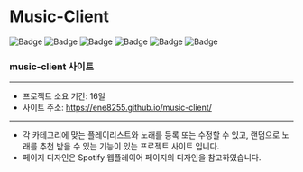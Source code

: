 # Music-Client

![Badge](https://img.shields.io/badge/React-61DAFB.svg?&logo=React&logoColor=fff)
![Badge](https://img.shields.io/badge/CreateReactApp-09D3AC.svg?&logo=CreateReactApp&logoColor=fff)
![Badge](https://img.shields.io/badge/ReactRouter-CA4245.svg?&logo=ReactRouter&logoColor=fff)
![Badge](https://img.shields.io/badge/Sass-CC6699.svg?&logo=Sass&logoColor=fff)
![Badge](https://img.shields.io/badge/styledcomponents-DB7093.svg?&logo=styledcomponents&logoColor=fff)
![Badge](https://img.shields.io/badge/AntDesign-0170FE.svg?&logo=AntDesign&logoColor=fff)

### music-client 사이트
---
- 프로젝트 소요 기간: 16일
- 사이트 주소: https://ene8255.github.io/music-client/
---
- 각 카테고리에 맞는 플레이리스트와 노래를 등록 또는 수정할 수 있고, 랜덤으로 노래를 추천 받을 수 있는 기능이 있는 프로젝트 사이트 입니다.
- 페이지 디자인은 Spotify 웹플레이어 페이지의 디자인을 참고하였습니다.
